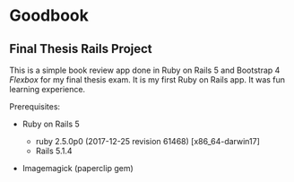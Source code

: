 # Goodbook
## Final Thesis Rails Project 

This is a simple book review app done in Ruby on Rails 5 and Bootstrap 4 *Flexbox* for my final thesis exam.
It is my first Ruby on Rails app. It was fun learning experience.

Prerequisites:

* Ruby on Rails 5 
    * ruby 2.5.0p0 (2017-12-25 revision 61468) [x86_64-darwin17]
    * Rails 5.1.4

* Imagemagick (paperclip gem) 


